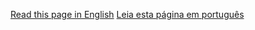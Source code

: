[Read this page in English](http....README.md)
[Leia esta página em português](http....README-pt.md)